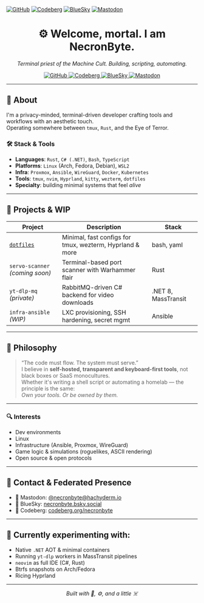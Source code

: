 [![GitHub](https://img.shields.io/badge/GitHub-121013?logo=github&logoColor=white)](https://github.com/NecronByte)
[![Codeberg](https://img.shields.io/badge/Codeberg-2185D0?logo=codeberg&logoColor=white)](https://codeberg.org/necronbyte)
[![BlueSky](https://img.shields.io/badge/BlueSky-1DA1F2?logo=bluesky&logoColor=white)](https://bsky.app/profile/necronbyte.bsky.social)
[![Mastodon](https://img.shields.io/badge/Mastodon-6364FF?logo=mastodon&logoColor=white)](https://hachyderm.io/@necronbyte)

<h1 align="center">⚙️ Welcome, mortal. I am NecronByte.</h1>
<p align="center">
  <em>Terminal priest of the Machine Cult. Building, scripting, automating.</em>
</p>

<p align="center">
  <a href="https://github.com/NecronByte">
    <img alt="GitHub" src="https://img.shields.io/badge/GitHub-121013?logo=github&logoColor=white" />
  </a>
  <a href="https://codeberg.org/necronbyte">
    <img alt="Codeberg" src="https://img.shields.io/badge/Codeberg-2185D0?logo=codeberg&logoColor=white" />
  </a>
  <a href="https://bsky.app/profile/necronbyte.bsky.social">
    <img alt="BlueSky" src="https://img.shields.io/badge/BlueSky-1DA1F2?logo=bluesky&logoColor=white" />
  </a>
  <a href="https://hachyderm.io/@necronbyte">
    <img alt="Mastodon" src="https://img.shields.io/badge/Mastodon-6364FF?logo=mastodon&logoColor=white" />
  </a>
</p>

---

## 🧠 About

I'm a privacy-minded, terminal-driven developer crafting tools and workflows with an aesthetic touch.  
Operating somewhere between `tmux`, `Rust`, and the Eye of Terror.

### 🛠️ Stack & Tools
- **Languages**: `Rust`, `C# (.NET)`, `Bash`, `TypeScript`
- **Platforms**: `Linux` (Arch, Fedora, Debian), `WSL2`
- **Infra**: `Proxmox`, `Ansible`, `WireGuard`, `Docker`, `Kubernetes`
- **Tools**: `tmux`, `nvim`, `Hyprland`, `kitty`, `wezterm`, `dotfiles`
- **Specialty**: building minimal systems that feel *alive*

---

## 🔧 Projects & WIP

| Project | Description | Stack |
|--------|-------------|-------|
| [`dotfiles`](https://github.com/NecronByte/dotfiles) | Minimal, fast configs for tmux, wezterm, Hyprland & more | bash, yaml |
| `servo-scanner` *(coming soon)* | Terminal-based port scanner with Warhammer flair | Rust |
| `yt-dlp-mq` *(private)* | RabbitMQ-driven C# backend for video downloads | .NET 8, MassTransit |
| `infra-ansible` *(WIP)* | LXC provisioning, SSH hardening, secret mgmt | Ansible |

---

## 🧱 Philosophy

> “The code must flow. The system must serve.”  
> I believe in **self-hosted, transparent and keyboard-first tools**, not black boxes or SaaS monocultures.  
> Whether it's writing a shell script or automating a homelab — the principle is the same:  
> _Own your tools. Or be owned by them._

---

### 🔍 Interests

- Dev environments
- Linux
- Infrastructure (Ansible, Proxmox, WireGuard)
- Game logic & simulations (roguelikes, ASCII rendering)
- Open source & open protocols

---

## 🔗 Contact & Federated Presence

- 💬 Mastodon: [@necronbyte@hachyderm.io](https://hachyderm.io/@necronbyte)
- 🌌 BlueSky: [necronbyte.bsky.social](https://bsky.app/profile/necronbyte.bsky.social)
- 💾 Codeberg: [codeberg.org/necronbyte](https://codeberg.org/necronbyte)

---

## 🧪 Currently experimenting with:
- Native `.NET` AOT & minimal containers
- Running `yt-dlp` workers in MassTransit pipelines
- `neovim` as full IDE (C#, Rust)
- Btrfs snapshots on Arch/Fedora
- Ricing Hyprland 

---

<p align="center">
  <em>Built with 🧠, ⚙️, and a little ☠️</em>
</p>
